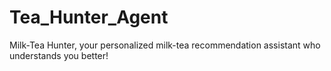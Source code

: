 # Tea_Hunter_Agent
Milk-Tea Hunter, your personalized milk-tea recommendation assistant who understands you better!
